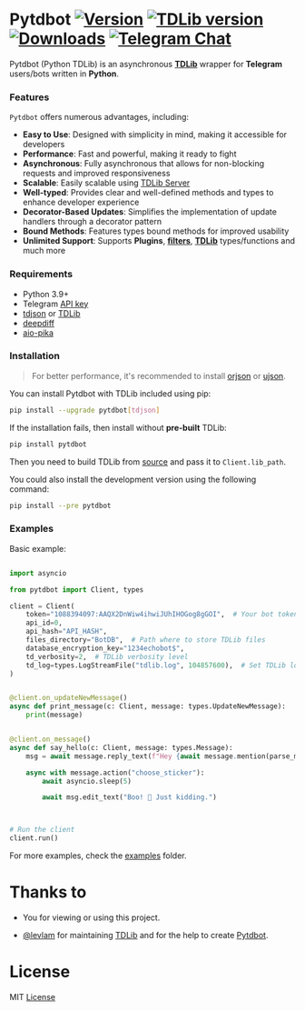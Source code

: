 # Pytdbot [![Version](https://img.shields.io/pypi/v/Pytdbot?style=flat&logo=pypi)](https://pypi.org/project/Pytdbot) [![TDLib version](https://img.shields.io/badge/TDLib-v1.8.54-blue?logo=telegram)](https://github.com/tdlib/td) [![Downloads](https://static.pepy.tech/personalized-badge/pytdbot?period=month&units=none&left_color=grey&right_color=brightgreen&left_text=Downloads)](https://pepy.tech/project/pytdbot) [![Telegram Chat](https://img.shields.io/badge/Pytdbot%20chat-blue?logo=telegram&label=Telegram)](https://t.me/pytdbotchat)

Pytdbot (Python TDLib) is an asynchronous [**TDLib**](https://github.com/tdlib/td) wrapper for **Telegram** users/bots written in **Python**.

### Features

`Pytdbot` offers numerous advantages, including:

- **Easy to Use**: Designed with simplicity in mind, making it accessible for developers
- **Performance**: Fast and powerful, making it ready to fight
- **Asynchronous**: Fully asynchronous that allows for non-blocking requests and improved responsiveness
- **Scalable**: Easily scalable using [TDLib Server](https://github.com/pytdbot/tdlib-server)
- **Well-typed**: Provides clear and well-defined methods and types to enhance developer experience
- **Decorator-Based Updates**: Simplifies the implementation of update handlers through a decorator pattern
- **Bound Methods**: Features types bound methods for improved usability
- **Unlimited Support**: Supports **Plugins**, [**filters**](pytdbot/filters.py#L23), [**TDLib**](https://github.com/tdlib/td) types/functions and much more

### Requirements

- Python 3.9+
- Telegram [API key](https://my.telegram.org/apps)
- [tdjson](https://github.com/AYMENJD/tdjson) or [TDLib](https://github.com/tdlib/td#building)
- [deepdiff](https://github.com/seperman/deepdiff)
- [aio-pika](https://github.com/mosquito/aio-pika)

### Installation

> For better performance, it's recommended to install [orjson](https://github.com/ijl/orjson#install) or [ujson](https://github.com/ultrajson/ultrajson#ultrajson).

You can install Pytdbot with TDLib included using pip:

```bash
pip install --upgrade pytdbot[tdjson]
```

If the installation fails, then install without **pre-built** TDLib:

```bash
pip install pytdbot
```

Then you need to build TDLib from [source](https://github.com/tdlib/td#building) and pass it to `Client.lib_path`.

You could also install the development version using the following command:

```bash
pip install --pre pytdbot
```

### Examples

Basic example:

```python

import asyncio

from pytdbot import Client, types

client = Client(
    token="1088394097:AAQX2DnWiw4ihwiJUhIHOGog8gGOI",  # Your bot token
    api_id=0,
    api_hash="API_HASH",
    files_directory="BotDB",  # Path where to store TDLib files
    database_encryption_key="1234echobot$",
    td_verbosity=2,  # TDLib verbosity level
    td_log=types.LogStreamFile("tdlib.log", 104857600),  # Set TDLib log file path
)


@client.on_updateNewMessage()
async def print_message(c: Client, message: types.UpdateNewMessage):
    print(message)


@client.on_message()
async def say_hello(c: Client, message: types.Message):
    msg = await message.reply_text(f"Hey {await message.mention(parse_mode='html')}! I'm cooking up a surprise... 🍳👨‍🍳", parse_mode="html")

    async with message.action("choose_sticker"):
        await asyncio.sleep(5)

        await msg.edit_text("Boo! 👻 Just kidding.")



# Run the client
client.run()

```

For more examples, check the [examples](https://github.com/pytdbot/client/tree/main/examples) folder.

# Thanks to

- You for viewing or using this project.

- [@levlam](https://github.com/levlam) for maintaining [TDLib](https://github.com/tdlib/td) and for the help to create [Pytdbot](https://github.com/pytdbot/client).

# License

MIT [License](https://github.com/pytdbot/client/blob/main/LICENSE)
